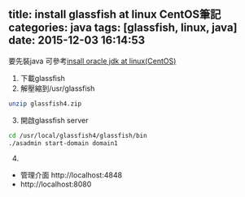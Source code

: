 title: install glassfish at linux CentOS筆記
categories: java
tags: [glassfish, linux, java]
date: 2015-12-03 16:14:53
---

<!-- more -->
要先裝java
可參考[insall oracle jdk at linux(CentOS)](/2015/12/03/insall-oracle-jdk-at-linux-CentOS筆記/)

1. 下載glassfish
2. 解壓縮到/usr/glassfish
``` bash
unzip glassfish4.zip
```

3. 開啟glassfish server
``` bash
cd /usr/local/glassfish4/glassfish/bin
./asadmin start-domain domain1
```

4. 
  * 管理介面 http://localhost:4848
  * http://localhost:8080
